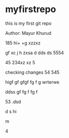 # myfirstrepo
this is my first git repo
<br>

Author: Mayur Khurud

185
hi+
+g
xzzxz

gf
xc
j
h
zxsa
d
dds
ds
5554

45
234xz
xz
5


checking changes
54
545

higf
gf
gfgf
fg
f
g
wrterwe



ddss
gf
fg
f
fg
f

53
.dsd

d
s
hi


m

4
